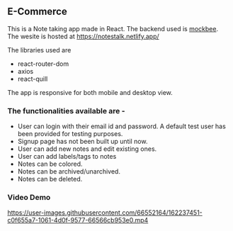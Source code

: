 ## E-Commerce 

This is a Note taking app made in React. The backend used is [mockbee](https://mockbee.netlify.app/docs/api/apps/notes-app). The wesite is hosted at https://notestalk.netlify.app/

The libraries used are
- react-router-dom
- axios
- react-quill

The app is responsive for both mobile and desktop view.

### The functionalities available are - 
- User can login with their email id and password. A default test user has been provided for testing purposes.
- Signup page has not been built up until now.
- User can add new notes and edit existing ones.
- User can add labels/tags to notes
- Notes can be colored.
- Notes can be archived/unarchived.
- Notes can be deleted.

### Video Demo



https://user-images.githubusercontent.com/66552164/162237451-c0f655a7-1061-4d0f-9577-66566cb953e0.mp4

